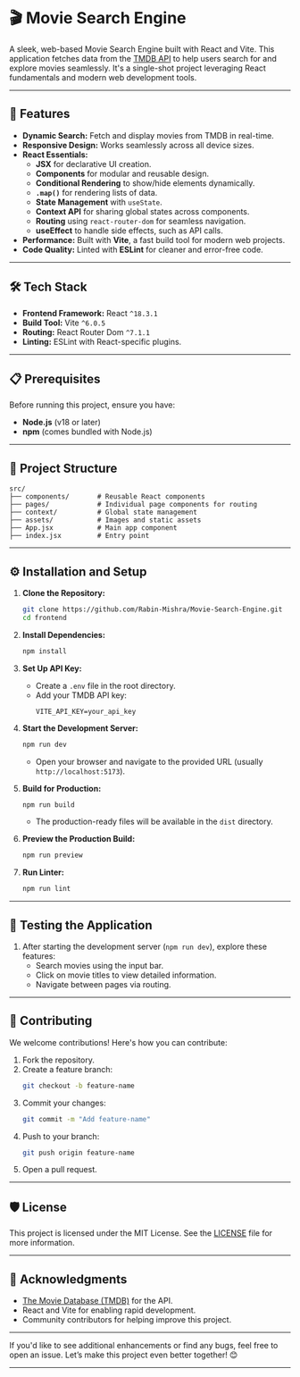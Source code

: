 
# 🎬 Movie Search Engine

A sleek, web-based Movie Search Engine built with React and Vite. This application fetches data from the [TMDB API](https://www.themoviedb.org/) to help users search for and explore movies seamlessly. It's a single-shot project leveraging React fundamentals and modern web development tools.

---

## 🚀 Features

- **Dynamic Search:** Fetch and display movies from TMDB in real-time.
- **Responsive Design:** Works seamlessly across all device sizes.
- **React Essentials:**
  - **JSX** for declarative UI creation.
  - **Components** for modular and reusable design.
  - **Conditional Rendering** to show/hide elements dynamically.
  - **`.map()`** for rendering lists of data.
  - **State Management** with `useState`.
  - **Context API** for sharing global states across components.
  - **Routing** using `react-router-dom` for seamless navigation.
  - **useEffect** to handle side effects, such as API calls.
- **Performance:** Built with **Vite**, a fast build tool for modern web projects.
- **Code Quality:** Linted with **ESLint** for cleaner and error-free code.

---

## 🛠️ Tech Stack

- **Frontend Framework:** React `^18.3.1`
- **Build Tool:** Vite `^6.0.5`
- **Routing:** React Router Dom `^7.1.1`
- **Linting:** ESLint with React-specific plugins.

---

## 📋 Prerequisites

Before running this project, ensure you have:

- **Node.js** (v18 or later)
- **npm** (comes bundled with Node.js)

---

## 📂 Project Structure

```plaintext
src/
├── components/       # Reusable React components
├── pages/            # Individual page components for routing
├── context/          # Global state management
├── assets/           # Images and static assets
├── App.jsx           # Main app component
├── index.jsx         # Entry point
```

---

## ⚙️ Installation and Setup

1. **Clone the Repository:**
   ```bash
   git clone https://github.com/Rabin-Mishra/Movie-Search-Engine.git
   cd frontend
   ```

2. **Install Dependencies:**
   ```bash
   npm install
   ```

3. **Set Up API Key:**
   - Create a `.env` file in the root directory.
   - Add your TMDB API key:
     ```env
     VITE_API_KEY=your_api_key
     ```

4. **Start the Development Server:**
   ```bash
   npm run dev
   ```
   - Open your browser and navigate to the provided URL (usually `http://localhost:5173`).

5. **Build for Production:**
   ```bash
   npm run build
   ```
   - The production-ready files will be available in the `dist` directory.

6. **Preview the Production Build:**
   ```bash
   npm run preview
   ```

7. **Run Linter:**
   ```bash
   npm run lint
   ```

---

## 🧪 Testing the Application

1. After starting the development server (`npm run dev`), explore these features:
   - Search movies using the input bar.
   - Click on movie titles to view detailed information.
   - Navigate between pages via routing.

---

## 🤝 Contributing

We welcome contributions! Here's how you can contribute:

1. Fork the repository.
2. Create a feature branch:
   ```bash
   git checkout -b feature-name
   ```
3. Commit your changes:
   ```bash
   git commit -m "Add feature-name"
   ```
4. Push to your branch:
   ```bash
   git push origin feature-name
   ```
5. Open a pull request.

---

## 🛡️ License

This project is licensed under the MIT License. See the [LICENSE](./LICENSE) file for more information.

---

## 🌟 Acknowledgments

- [The Movie Database (TMDB)](https://www.themoviedb.org/) for the API.
- React and Vite for enabling rapid development.
- Community contributors for helping improve this project.

---

If you'd like to see additional enhancements or find any bugs, feel free to open an issue. Let’s make this project even better together! 😊

--- 
